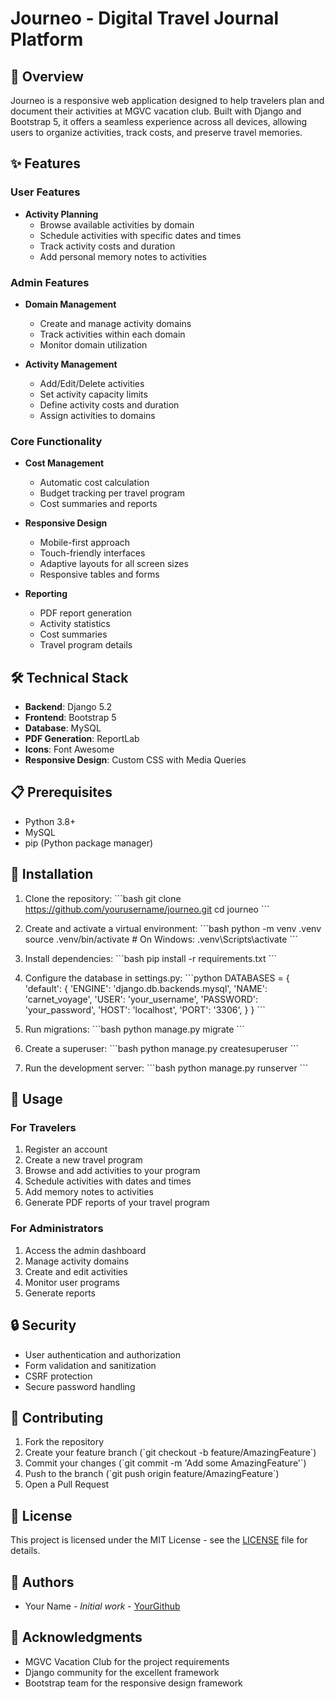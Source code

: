 # Journeo - Digital Travel Journal Platform

## 🌟 Overview

Journeo is a responsive web application designed to help travelers plan and document their activities at MGVC vacation club. Built with Django and Bootstrap 5, it offers a seamless experience across all devices, allowing users to organize activities, track costs, and preserve travel memories.

## ✨ Features

### User Features
- **Activity Planning**
  - Browse available activities by domain
  - Schedule activities with specific dates and times
  - Track activity costs and duration
  - Add personal memory notes to activities

### Admin Features
- **Domain Management**
  - Create and manage activity domains
  - Track activities within each domain
  - Monitor domain utilization

- **Activity Management**
  - Add/Edit/Delete activities
  - Set activity capacity limits
  - Define activity costs and duration
  - Assign activities to domains

### Core Functionality
- **Cost Management**
  - Automatic cost calculation
  - Budget tracking per travel program
  - Cost summaries and reports

- **Responsive Design**
  - Mobile-first approach
  - Touch-friendly interfaces
  - Adaptive layouts for all screen sizes
  - Responsive tables and forms

- **Reporting**
  - PDF report generation
  - Activity statistics
  - Cost summaries
  - Travel program details

## 🛠️ Technical Stack

- **Backend**: Django 5.2
- **Frontend**: Bootstrap 5
- **Database**: MySQL
- **PDF Generation**: ReportLab
- **Icons**: Font Awesome
- **Responsive Design**: Custom CSS with Media Queries

## 📋 Prerequisites

- Python 3.8+
- MySQL
- pip (Python package manager)

## 🚀 Installation

1. Clone the repository:
\`\`\`bash
git clone https://github.com/yourusername/journeo.git
cd journeo
\`\`\`

2. Create and activate a virtual environment:
\`\`\`bash
python -m venv .venv
source .venv/bin/activate  # On Windows: .venv\\Scripts\\activate
\`\`\`

3. Install dependencies:
\`\`\`bash
pip install -r requirements.txt
\`\`\`

4. Configure the database in settings.py:
\`\`\`python
DATABASES = {
    'default': {
        'ENGINE': 'django.db.backends.mysql',
        'NAME': 'carnet_voyage',
        'USER': 'your_username',
        'PASSWORD': 'your_password',
        'HOST': 'localhost',
        'PORT': '3306',
    }
}
\`\`\`

5. Run migrations:
\`\`\`bash
python manage.py migrate
\`\`\`

6. Create a superuser:
\`\`\`bash
python manage.py createsuperuser
\`\`\`

7. Run the development server:
\`\`\`bash
python manage.py runserver
\`\`\`

## 📱 Usage

### For Travelers
1. Register an account
2. Create a new travel program
3. Browse and add activities to your program
4. Schedule activities with dates and times
5. Add memory notes to activities
6. Generate PDF reports of your travel program

### For Administrators
1. Access the admin dashboard
2. Manage activity domains
3. Create and edit activities
4. Monitor user programs
5. Generate reports

## 🔒 Security

- User authentication and authorization
- Form validation and sanitization
- CSRF protection
- Secure password handling

## 🤝 Contributing

1. Fork the repository
2. Create your feature branch (\`git checkout -b feature/AmazingFeature\`)
3. Commit your changes (\`git commit -m 'Add some AmazingFeature'\`)
4. Push to the branch (\`git push origin feature/AmazingFeature\`)
5. Open a Pull Request

## 📄 License

This project is licensed under the MIT License - see the [LICENSE](LICENSE) file for details.

## 👥 Authors

- Your Name - *Initial work* - [YourGithub](https://github.com/yourusername)

## 🙏 Acknowledgments

- MGVC Vacation Club for the project requirements
- Django community for the excellent framework
- Bootstrap team for the responsive design framework
